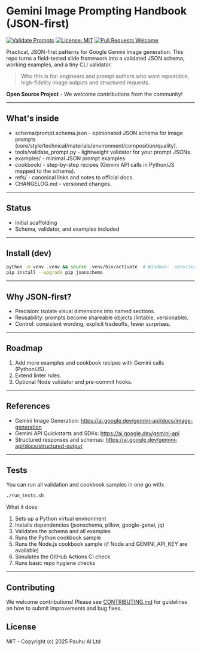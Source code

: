 # Gemini Image Prompting Handbook (JSON-first)

[![Validate Prompts](https://github.com/pauhu/gemini-image-prompting-handbook/actions/workflows/validate.yml/badge.svg)](https://github.com/pauhu/gemini-image-prompting-handbook/actions/workflows/validate.yml)
[![License: MIT](https://img.shields.io/badge/License-MIT-yellow.svg)](https://opensource.org/licenses/MIT)
[![Pull Requests Welcome](https://img.shields.io/badge/Pull%20Requests-welcome-brightgreen.svg)](CONTRIBUTING.md)

Practical, JSON-first patterns for Google Gemini image generation.
This repo turns a field-tested slide framework into a validated JSON schema, working examples, and a tiny CLI validator.

> Who this is for: engineers and prompt authors who want repeatable, high-fidelity image outputs and structured requests.

**Open Source Project** - We welcome contributions from the community!

---

## What's inside

- schema/prompt.schema.json - opinionated JSON schema for image prompts (core/style/technical/materials/environment/composition/quality).
- tools/validate_prompt.py - lightweight validator for your prompt JSONs.
- examples/ - minimal JSON prompt examples.
- cookbook/ - step-by-step recipes (Gemini API calls in Python/JS mapped to the schema).
- refs/ - canonical links and notes to official docs.
- CHANGELOG.md - versioned changes.

---

## Status

- Initial scaffolding
- Schema, validator, and examples included

---

## Install (dev)

```bash
python -m venv .venv && source .venv/bin/activate  # Windows: .venv\Scripts\activate
pip install --upgrade pip jsonschema
```

---

## Why JSON-first?

- Precision: isolate visual dimensions into named sections.
- Reusability: prompts become shareable objects (lintable, versionable).
- Control: consistent wording, explicit tradeoffs, fewer surprises.

---

## Roadmap

1. Add more examples and cookbook recipes with Gemini calls (Python/JS).
2. Extend linter rules.
3. Optional Node validator and pre-commit hooks.

---

## References

- Gemini Image Generation: https://ai.google.dev/gemini-api/docs/image-generation
- Gemini API Quickstarts and SDKs: https://ai.google.dev/gemini-api
- Structured responses and schemas: https://ai.google.dev/gemini-api/docs/structured-output

---

## Tests

You can run all validation and cookbook samples in one go with:

```bash
./run_tests.sh
```

What it does:
1. Sets up a Python virtual environment
2. Installs dependencies (jsonschema, pillow, google-genai, jq)
3. Validates the schema and all examples
4. Runs the Python cookbook sample
5. Runs the Node.js cookbook sample (if Node and GEMINI_API_KEY are available)
6. Simulates the GitHub Actions CI check
7. Runs basic repo hygiene checks

---
## Contributing

We welcome contributions! Please see [CONTRIBUTING.md](CONTRIBUTING.md) for guidelines on how to submit improvements and bug fixes.

## License

MIT - Copyright (c) 2025 Pauhu AI Ltd
